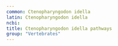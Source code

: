 ```yaml
---
common: Ctenopharyngodon idella
latin: Ctenopharyngodon idella
ncbi: 
title: Ctenopharyngodon idella pathways
group: "Vertebrates"
---
```

